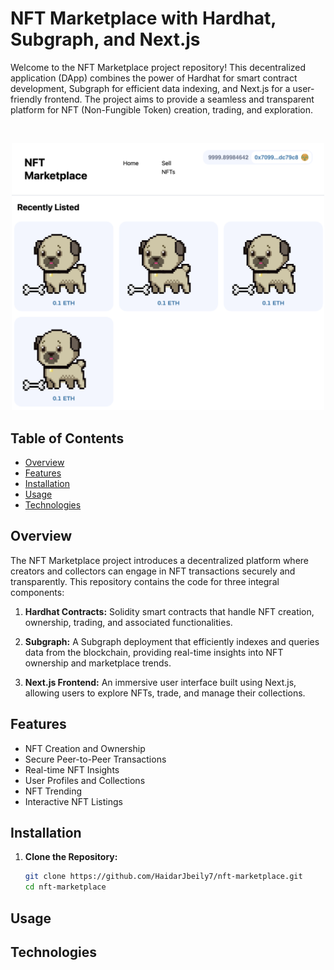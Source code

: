 # NFT Marketplace with Hardhat, Subgraph, and Next.js

Welcome to the NFT Marketplace project repository! This decentralized application (DApp) combines the power of Hardhat for smart contract development, Subgraph for efficient data indexing, and Next.js for a user-friendly frontend. The project aims to provide a seamless and transparent platform for NFT (Non-Fungible Token) creation, trading, and exploration.

<br/>
<p align="center">
<img src="./hardhat/img/hero.png" width="500" alt="Hardhat NextJS Marketplace">
</a>
</p>

## Table of Contents

- [Overview](#overview)
- [Features](#features)
- [Installation](#installation)
- [Usage](#usage)
- [Technologies](#technologies)

## Overview

The NFT Marketplace project introduces a decentralized platform where creators and collectors can engage in NFT transactions securely and transparently. This repository contains the code for three integral components:

1. **Hardhat Contracts:** Solidity smart contracts that handle NFT creation, ownership, trading, and associated functionalities.

2. **Subgraph:** A Subgraph deployment that efficiently indexes and queries data from the blockchain, providing real-time insights into NFT ownership and marketplace trends.

3. **Next.js Frontend:** An immersive user interface built using Next.js, allowing users to explore NFTs, trade, and manage their collections.

## Features

- NFT Creation and Ownership
- Secure Peer-to-Peer Transactions
- Real-time NFT Insights
- User Profiles and Collections
- NFT Trending
- Interactive NFT Listings

## Installation

1. **Clone the Repository:**
   ```bash
   git clone https://github.com/HaidarJbeily7/nft-marketplace.git
   cd nft-marketplace


## Usage


## Technologies